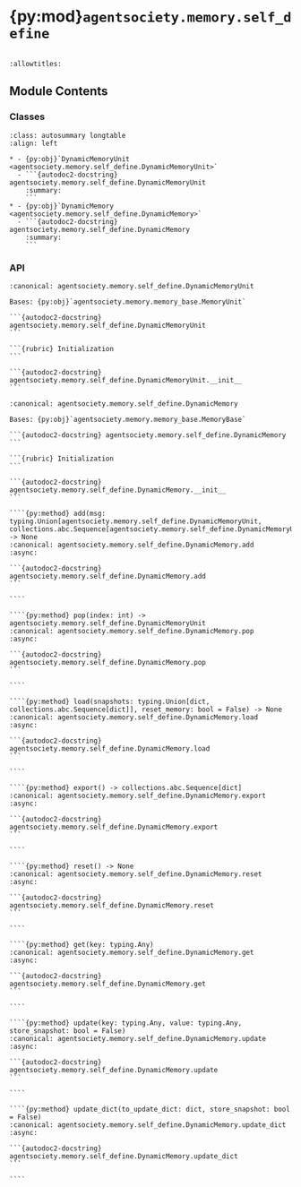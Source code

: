 # {py:mod}`agentsociety.memory.self_define`

```{py:module} agentsociety.memory.self_define
```

```{autodoc2-docstring} agentsociety.memory.self_define
:allowtitles:
```

## Module Contents

### Classes

````{list-table}
:class: autosummary longtable
:align: left

* - {py:obj}`DynamicMemoryUnit <agentsociety.memory.self_define.DynamicMemoryUnit>`
  - ```{autodoc2-docstring} agentsociety.memory.self_define.DynamicMemoryUnit
    :summary:
    ```
* - {py:obj}`DynamicMemory <agentsociety.memory.self_define.DynamicMemory>`
  - ```{autodoc2-docstring} agentsociety.memory.self_define.DynamicMemory
    :summary:
    ```
````

### API

````{py:class} DynamicMemoryUnit(content: typing.Optional[dict] = None, required_attributes: typing.Optional[dict] = None, activate_timestamp: bool = False)
:canonical: agentsociety.memory.self_define.DynamicMemoryUnit

Bases: {py:obj}`agentsociety.memory.memory_base.MemoryUnit`

```{autodoc2-docstring} agentsociety.memory.self_define.DynamicMemoryUnit
```

```{rubric} Initialization
```

```{autodoc2-docstring} agentsociety.memory.self_define.DynamicMemoryUnit.__init__
```

````

`````{py:class} DynamicMemory(required_attributes: dict[typing.Any, typing.Any], activate_timestamp: bool = False)
:canonical: agentsociety.memory.self_define.DynamicMemory

Bases: {py:obj}`agentsociety.memory.memory_base.MemoryBase`

```{autodoc2-docstring} agentsociety.memory.self_define.DynamicMemory
```

```{rubric} Initialization
```

```{autodoc2-docstring} agentsociety.memory.self_define.DynamicMemory.__init__
```

````{py:method} add(msg: typing.Union[agentsociety.memory.self_define.DynamicMemoryUnit, collections.abc.Sequence[agentsociety.memory.self_define.DynamicMemoryUnit]]) -> None
:canonical: agentsociety.memory.self_define.DynamicMemory.add
:async:

```{autodoc2-docstring} agentsociety.memory.self_define.DynamicMemory.add
```

````

````{py:method} pop(index: int) -> agentsociety.memory.self_define.DynamicMemoryUnit
:canonical: agentsociety.memory.self_define.DynamicMemory.pop
:async:

```{autodoc2-docstring} agentsociety.memory.self_define.DynamicMemory.pop
```

````

````{py:method} load(snapshots: typing.Union[dict, collections.abc.Sequence[dict]], reset_memory: bool = False) -> None
:canonical: agentsociety.memory.self_define.DynamicMemory.load
:async:

```{autodoc2-docstring} agentsociety.memory.self_define.DynamicMemory.load
```

````

````{py:method} export() -> collections.abc.Sequence[dict]
:canonical: agentsociety.memory.self_define.DynamicMemory.export
:async:

```{autodoc2-docstring} agentsociety.memory.self_define.DynamicMemory.export
```

````

````{py:method} reset() -> None
:canonical: agentsociety.memory.self_define.DynamicMemory.reset
:async:

```{autodoc2-docstring} agentsociety.memory.self_define.DynamicMemory.reset
```

````

````{py:method} get(key: typing.Any)
:canonical: agentsociety.memory.self_define.DynamicMemory.get
:async:

```{autodoc2-docstring} agentsociety.memory.self_define.DynamicMemory.get
```

````

````{py:method} update(key: typing.Any, value: typing.Any, store_snapshot: bool = False)
:canonical: agentsociety.memory.self_define.DynamicMemory.update
:async:

```{autodoc2-docstring} agentsociety.memory.self_define.DynamicMemory.update
```

````

````{py:method} update_dict(to_update_dict: dict, store_snapshot: bool = False)
:canonical: agentsociety.memory.self_define.DynamicMemory.update_dict
:async:

```{autodoc2-docstring} agentsociety.memory.self_define.DynamicMemory.update_dict
```

````

`````
